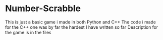 # Number-Scrabble
This is just a basic game i made in both Python and C++
The code i made for the C++ one was by far the hardest I have written so far
Description for the game is in the files
